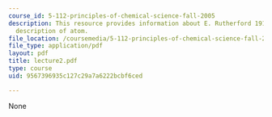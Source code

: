 ```yaml
---
course_id: 5-112-principles-of-chemical-science-fall-2005
description: This resource provides information about E. Rutherford 1911, and classical
  description of atom.
file_location: /coursemedia/5-112-principles-of-chemical-science-fall-2005/9567396935c127c29a7a6222bcbf6ced_lecture2.pdf
file_type: application/pdf
layout: pdf
title: lecture2.pdf
type: course
uid: 9567396935c127c29a7a6222bcbf6ced

---
```

None